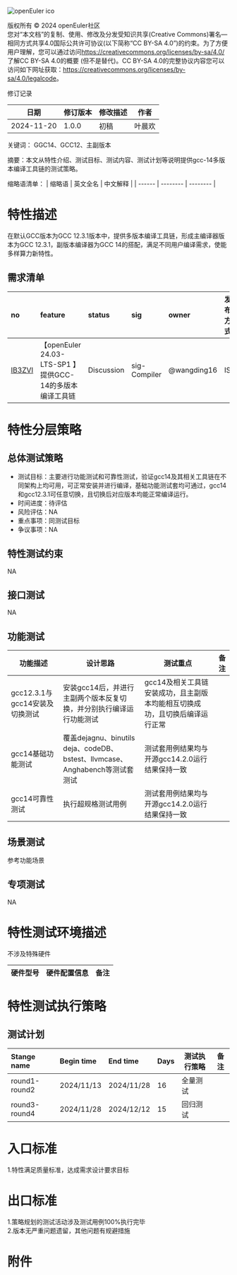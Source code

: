 ![openEuler ico](../../images/openEuler.png)

版权所有 © 2024 openEuler社区  
您对“本文档”的复制、使用、修改及分发受知识共享(Creative Commons)署名—相同方式共享4.0国际公共许可协议(以下简称“CC BY-SA
4.0”)的约束。为了方便用户理解，您可以通过访问<https://creativecommons.org/licenses/by-sa/4.0/>了解CC BY-SA 4.0的概要 (但不是替代)。CC BY-SA
4.0的完整协议内容您可以访问如下网址获取：<https://creativecommons.org/licenses/by-sa/4.0/legalcode>。

 修订记录

| 日期 | 修订版本     | 修改描述  | 作者 |
| ---- | ----------- | -------- | ---- |
| 2024-11-20 |  1.0.0    |  初稿     | 叶晨欢 |

关键词： GGC14、GCC12、主副版本

摘要：本文从特性介绍、测试目标、测试内容、测试计划等说明提供gcc-14多版本编译工具链的测试策略。

缩略语清单：
| 缩略语 | 英文全名 | 中文解释 |
| ------ | -------- | -------- |

# 特性描述
<!-- 主要介绍特性实现的背景、功能以及作用 -->

在默认GCC版本为GCC 12.3.1版本中，提供多版本编译工具链，形成主编译器版本为GCC 12.3.1，副版本编译器为GCC 14的搭配，满足不同用户编译需求，使能多样算力新特性。

## 需求清单
|no|feature|status|sig|owner|发布方式|涉及软件包列表|
|:----|:---|:---|:--|:----|:----|:----|
|[IB3ZVI](https://gitee.com/openeuler/release-management/issues/IB3ZVI?from=project-issue)| 【openEuler 24.03-LTS-SP1 】提供GCC-14的多版本编译工具链| Discussion | sig-Compiler | 	@wangding16 | ISO  | gcc-14 |



# 特性分层策略
## 总体测试策略
<!-- 主要描述特性的整体测试策略，主要开展哪些测试(接口/功能/场景/专项) -->

- 测试目标：主要进行功能测试和可靠性测试，验证gcc14及其相关工具链在不同架构上均可用，可正常安装并进行编译，基础功能测试套均可通过，gcc14和gcc12.3.1可任意切换，且切换后对应版本均能正常编译运行。
- 时间进度：待评估
- 风险评估：NA
- 重点事项：同测试目标
- 争议事项：NA

## 特性测试约束
<!-- 主要描述特性测试的约束条件 -->

NA

## 接口测试
<!-- 主要描述接口级测试策略及测试设计思路 -->

NA

## 功能测试
<!-- 主要描述特性提供的功能的测试策略及测试思路 -->

| 功能描述 | 设计思路 | 测试重点 | 备注 |
| ------- | ------- | ------- | ---- |
| gcc12.3.1与gcc14安装及切换测试 | 安装gcc14后，并进行主副两个版本反复切换，并分别执行编译运行功能测试 |  gcc14及相关工具链安装成功，且主副版本均能相互切换成功，且切换后编译运行正常 |      |
| gcc14基础功能测试 | 覆盖dejagnu、binutils deja、codeDB、bstest、llvmcase、Anghabench等测试套测试|   测试套用例结果均与开源gcc14.2.0运行结果保持一致   | |
| gcc14可靠性测试 | 执行超规格测试用例 |   测试套用例结果均与开源gcc14.2.0运行结果保持一致   |   |


## 场景测试
<!-- 主要描述对特性使用的主要场景的测试策略及测试思路 -->

参考功能场景

## 专项测试
<!-- 主要描述其他专项测试,如安全测试 稳定性测试 性能测试 兼容性测试等 -->

NA

# 特性测试环境描述
<!-- 主要描述执行测试的硬件信息 -->
不涉及特殊硬件

| 硬件型号 | 硬件配置信息 | 备注 |
| -------- | ------------ | ---- |

# 特性测试执行策略

## 测试计划
<!-- 测试执行策略主要描述该轮次执行的分层策略中的测试项 -->

| Stange name   | Begin time | End time   | Days | 测试执行策略                   | 备注   |
| :------------ | :--------- | :--------- | ---- | ----------------------------- | ------ |
|     round1-round2       |  2024/11/13        |2024/11/28       |     16|                    全量测试           |        |
|     round3-round4         |   2024/11/28         |  2024/12/12         |15      |   回归测试                          |        |

# 入口标准  
1.特性满足质量标准，达成需求设计要求目标

# 出口标准  
1.策略规划的测试活动涉及测试用例100%执行完毕  
2.版本无严重问题遗留，其他问题有规避措施

# 附件
